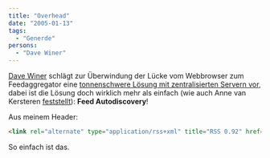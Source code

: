 ```yaml
---
title: "Overhead"
date: "2005-01-13"
tags:
  - "Generde"
persons:
  - "Dave Winer"
---
```


[Dave Winer](http://archive.scripting.com) schlägt zur Überwindung der Lücke vom Webbrowser zum Feedaggregator eine [tonnenschwere Lösung mit zentralisierten Servern vor](http://archive.scripting.com/2005/01/11#theSolutionToTheYahooProblem), dabei ist die Lösung doch wirklich mehr als einfach (wie auch Anne van Kersteren [feststellt](http://annevankesteren.nl/archives/2005/01/feed-autodiscovery)): **Feed Autodiscovery**!

Aus meinem Header:

```html
<link rel="alternate" type="application/rss+xml" title="RSS 0.92" href="https://couchblog.de/webpropaganda/?rss=1" />
```

So einfach ist das.
